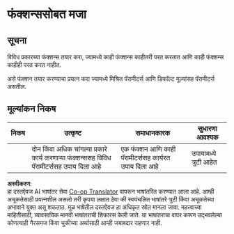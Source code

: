 <!--
CO_OP_TRANSLATOR_METADATA:
{
  "original_hash": "8973f96157680a13e9446e4bb540ee57",
  "translation_date": "2025-08-25T21:45:15+00:00",
  "source_file": "2-js-basics/2-functions-methods/assignment.md",
  "language_code": "mr"
}
-->
# फंक्शन्ससोबत मजा

## सूचना

विविध प्रकारच्या फंक्शन्स तयार करा, ज्यामध्ये काही फंक्शन्स काहीतरी परत करतात आणि काही फंक्शन्स काहीही परत करत नाहीत.

असे फंक्शन तयार करण्याचा प्रयत्न करा ज्यामध्ये मिश्रित पॅरामीटर्स आणि डिफॉल्ट मूल्यांसह पॅरामीटर्स असतील.

## मूल्यांकन निकष

| निकष      | उत्कृष्ट                                                                                  | समाधानकारक                                                   | सुधारणा आवश्यक |
| ---------- | ----------------------------------------------------------------------------------------- | ------------------------------------------------------------ | --------------- |
|            | दोन किंवा अधिक चांगल्या प्रकारे कार्य करणाऱ्या फंक्शन्ससह विविध पॅरामीटर्ससह उपाय दिला आहे | एक फंक्शन आणि काही पॅरामीटर्ससह कार्यरत उपाय दिला आहे       | उपायामध्ये त्रुटी आहेत |

**अस्वीकरण**:  
हा दस्तऐवज AI भाषांतर सेवा [Co-op Translator](https://github.com/Azure/co-op-translator) वापरून भाषांतरित करण्यात आला आहे. आम्ही अचूकतेसाठी प्रयत्नशील असलो तरी कृपया लक्षात ठेवा की स्वयंचलित भाषांतरे त्रुटी किंवा अचूकतेच्या अभावाने युक्त असू शकतात. मूळ भाषेतील दस्तऐवज हा अधिकृत स्रोत मानला जावा. महत्त्वाच्या माहितीसाठी, व्यावसायिक मानवी भाषांतराची शिफारस केली जाते. या भाषांतराचा वापर करून उद्भवलेल्या कोणत्याही गैरसमज किंवा चुकीच्या अर्थासाठी आम्ही जबाबदार राहणार नाही.